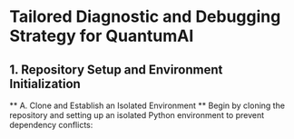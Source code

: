# Tailored Diagnostic and Debugging Strategy for QuantumAI 

## 1. Repository Setup and Environment Initialization

** A. Clone and Establish an Isolated Environment **
 Begin by cloning the repository and setting up an isolated Python environment to prevent dependency conflicts:

```bash
